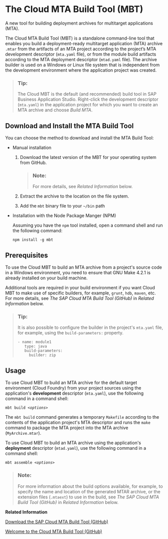 <!-- loio1412120094534a23b1a894bc498c2767 -->

# The Cloud MTA Build Tool \(MBT\)

A new tool for building deployment archives for multitarget applications \(MTA\).

The Cloud MTA Build Tool \(MBT\) is a standalone command-line tool that enables you build a deployment-ready multitarget application \(MTA\) archive `.mtar` from the artifacts of an MTA project according to the project’s MTA development descriptor \(`mta.yaml` file\), or from the module build artifacts according to the MTA deployment descriptor \(`mtad.yaml` file\). The archive builder is used on a Windows or Linux file system that is independent from the development environment where the application project was created.

> ### Tip:  
> The Cloud MBT is the default \(and recommended\) build tool in SAP Business Application Studio. Right-click the development descriptor \(`mta.yaml`\) in the application project for which you want to create an MTA archive and choose *Build MTA*.



<a name="loio1412120094534a23b1a894bc498c2767__section_sm5_ynh_vlb"/>

## Download and Install the MTA Build Tool

You can choose the method to download and install the MTA Build Tool:

-   Manual installation
    1.  Download the latest version of the MBT for your operating system from GitHub.

        > ### Note:  
        > For more details, see *Related Information* below.

    2.  Extract the archive to the location on the file system.
    3.  Add the `mbt` binary file to your `~/bin` path

-   Installation with the Node Package Manger \(NPM\)

    Assuming you have the `npm` tool installed, open a command shell and run the following command:

    `npm install -g mbt`




<a name="loio1412120094534a23b1a894bc498c2767__section_i4r_ysh_vlb"/>

## Prerequisites

To use the Cloud MBT to build an MTA archive from a project's source code in a Windows environment, you need to ensure that GNU Make 4.2.1 is already installed on your build machine.

Additional tools are required in your build environment if you want Cloud MBT to make use of specific builders, for example, `grunt`, `hdb`, `maven`, etc. For more details, see *The SAP Cloud MTA Build Tool \(GitHub\)* in *Related Information* below.

> ### Tip:  
> It is also possible to configure the builder in the project's `mta.yaml` file, for example, using the `build-parameters:` property.
> 
> ```
> - name: module1 
>    type: java 
>    build-parameters: 
>      builder: zip
> ```



<a name="loio1412120094534a23b1a894bc498c2767__section_e23_xsh_vlb"/>

## Usage

To use Cloud MBT to build an MTA archive for the default target environment \(Cloud Foundry\) from your project sources using the application's **development** descriptor \(`mta.yaml`\), use the following command in a command shell:

<code>mbt build <i class="varname">&lt;options&gt;</i></code>

The `mbt build` command generates a temporary `Makefile` according to the contents of the application project's MTA descriptor and runs the `make` command to package the MTA project into the MTA archive \(`MyArchive.mtar`\).

To use Cloud MBT to build an MTA archive using the application's **deployment** descriptor \(`mtad.yaml`\), use the following command in a command shell:

<code>mbt assemble <i class="varname">&lt;options&gt;</i></code>

> ### Note:  
> For more information about the build options available, for example, to specify the name and location of the generated MTAR archive, or the extension files \(`.mtaext`\) to use in the build, see *The SAP Cloud MTA Build Tool \(GitHub\)* in *Related Information* below.

**Related Information**  


[Download the SAP Cloud MTA Build Tool \(GitHub\)](https://github.com/SAP/cloud-mta-build-tool/releases)

[Welcome to the Cloud MTA Build Tool \(GitHub\)](https://sap.github.io/cloud-mta-build-tool/)

